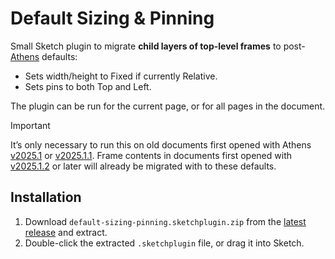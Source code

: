 # Default Sizing & Pinning

Small Sketch plugin to migrate **child layers of top-level frames** to post-[Athens](https://www.sketch.com/changelog/2025-1-2/) defaults:

- Sets width/height to Fixed if currently Relative.
- Sets pins to both Top and Left.

The plugin can be run for the current page, or for all pages in the document.

> [!IMPORTANT]
> It’s only necessary to run this on old documents first opened with Athens [v2025.1](https://www.sketch.com/changelog/athens/) or [v2025.1.1](https://www.sketch.com/changelog/2025-1-1/). Frame contents in documents first opened with [v2025.1.2](https://www.sketch.com/changelog/2025-1-2/) or later will already be migrated with to these defaults.

## Installation

1. Download `default-sizing-pinning.sketchplugin.zip` from the [latest release](https://github.com/sketch-hq/default-sizing-pinning-plugin/releases/latest) and extract.
2. Double-click the extracted `.sketchplugin` file, or drag it into Sketch.
